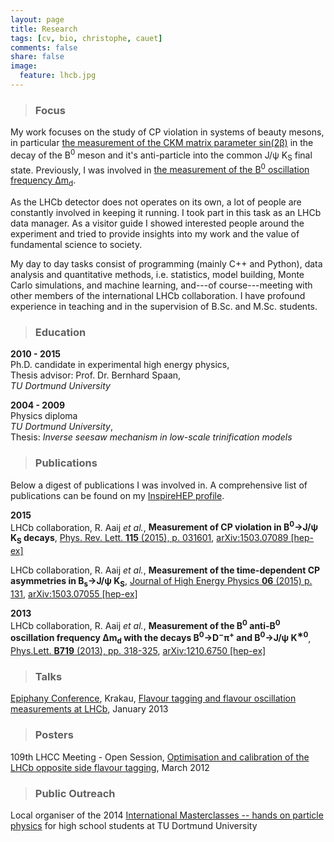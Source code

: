 ```yaml
---
layout: page
title: Research
tags: [cv, bio, christophe, cauet]
comments: false
share: false
image:
  feature: lhcb.jpg
---
```


> ### Focus

My work focuses on the study of CP violation in systems of beauty mesons, in particular [the measurement of the CKM matrix parameter sin(2β)](http://arxiv.org/abs/1503.07089) in the decay of the B<sup>0</sup> meson and it's anti-particle into the common J/ψ K<sub>S</sub> final state. Previously, I was involved in [the measurement of the B<sup>0</sup> oscillation frequency ∆m<sub>d</sub>](http://arxiv.org/abs/1210.6750).

As the LHCb detector does not operates on its own, a lot of people are constantly involved in keeping it running. I took part in this task as an LHCb data manager. As a visitor guide I showed interested people around the experiment and tried to provide insights into my work and the value of fundamental science to society.

My day to day tasks consist of programming (mainly C++ and Python), data analysis and quantitative methods, i.e. statistics, model building, Monte Carlo simulations, and machine learning, and---of course---meeting with other members of the international LHCb collaboration. I have profound experience in teaching and in the supervision of B.Sc. and M.Sc. students.

> ### Education

**2010 - 2015**<br/>
Ph.D. candidate in experimental high energy physics, <br/>
Thesis advisor: Prof. Dr. Bernhard Spaan, <br/>
_TU Dortmund University_

**2004 - 2009** <br/>
Physics diploma <br/>
_TU Dortmund University_, <br/>
Thesis: _Inverse seesaw mechanism in low-scale trinification models_

> ### Publications

Below a digest of publications I was involved in. A comprehensive list of publications can be found on my [InspireHEP profile](http://inspirehep.net/author/profile/C.Cauet.2).


**2015** <br/>
LHCb collaboration, R. Aaij _et al._, **Measurement of CP violation in B<sup>0</sup>→J/ψ K<sub>S</sub> decays**, [Phys. Rev. Lett. **115** (2015), p. 031601](http://dx.doi.org/10.1103/PhysRevLett.115.031601), [arXiv:1503.07089 [hep-ex]](http://arxiv.org/abs/1503.07089)

LHCb collaboration, R. Aaij _et al._, **Measurement of the time-dependent CP asymmetries in B<sub>s</sub>→J/ψ K<sub>S</sub>**, [Journal of High Energy Physics **06** (2015) p. 131](http://dx.doi.org/10.1007/JHEP06(2015)131), [arXiv:1503.07055 [hep-ex]](http://arxiv.org/abs/1503.07055)

**2013** <br/>
LHCb collaboration, R. Aaij _et al._, **Measurement of the B<sup>0</sup> anti-B<sup>0</sup> oscillation frequency ∆m<sub>d</sub> with the decays B<sup>0</sup>→D<sup>−</sup>π<sup>+</sup> and B<sup>0</sup>→J/ψ K<sup>∗0</sup>**, [Phys.Lett. **B719** (2013), pp. 318-325](http://dx.doi.org/10.1016/j.physletb.2013.01.019), [arXiv:1210.6750 [hep-ex]](http://arxiv.org/abs/1210.6750)


> ### Talks

[Epiphany Conference](http://epiphany.ifj.edu.pl/current/), Krakau, [Flavour tagging and flavour oscillation measurements at LHCb](https://cds.cern.ch/record/1504821?ln=de), January 2013

> ### Posters

109th LHCC Meeting - Open Session, [Optimisation and calibration of the LHCb opposite side flavour tagging](https://cds.cern.ch/record/1433708?ln=de), March 2012

> ### Public Outreach

Local organiser of the 2014 [International Masterclasses -- hands on particle physics](http://www.physicsmasterclasses.org) for high school students at TU Dortmund University
